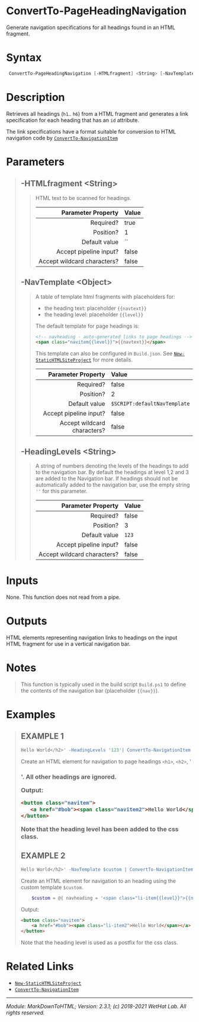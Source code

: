 ﻿# ConvertTo-PageHeadingNavigation

Generate navigation specifications for all headings found in an HTML fragment.

# Syntax
```PowerShell
 ConvertTo-PageHeadingNavigation [-HTMLfragment] <String> [-NavTemplate] <Object> [-HeadingLevels] <String>  [<CommonParameters>] 
```


# Description


Retrieves all headings (`h1`.. `h6`) from a HTML fragment and generates a link
specification for each heading that has an `id` attribute.

The link specifications have a format suitable for conversion to HTML
navigation code by [`ConvertTo-NavigationItem`](ConvertTo-NavigationItem.md)





# Parameters

<blockquote>



## -HTMLfragment \<String\>

<blockquote>

HTML text to be scanned for headings.

Parameter Property         | Value
--------------------------:|:----------
Required?                  | true
Position?                  | 1
Default value              | ``
Accept pipeline input?     | false
Accept wildcard characters?| false

</blockquote>
 

## -NavTemplate \<Object\>

<blockquote>

A table of template html fragments with placeholders for:
* the heading text: placeholder `{{navtext}}`
* the heading level: placeholder `{{level}}`

The default template for page headings is:

~~~ html
<!-- navheading - auto-generated links to page headings -->
<span class="navitem{{level}}">{{navtext}}</span>
~~~

This template can also be configured in `Build.json`. See [`New-StaticHTMLSiteProject`](New-StaticHTMLSiteProject.md) for more
details.

Parameter Property         | Value
--------------------------:|:----------
Required?                  | false
Position?                  | 2
Default value              | `$SCRIPT:defaultNavTemplate`
Accept pipeline input?     | false
Accept wildcard characters?| false

</blockquote>
 

## -HeadingLevels \<String\>

<blockquote>

A string of numbers denoting the levels of the headings to add to the navigation
bar. By default the headings at level 1,2 and 3 are added to the Navigation bar.
If headings should not be automatically added to the navigation bar, use the
empty string `''` for this parameter.

Parameter Property         | Value
--------------------------:|:----------
Required?                  | false
Position?                  | 3
Default value              | `123`
Accept pipeline input?     | false
Accept wildcard characters?| false

</blockquote>


</blockquote>


# Inputs
None. This function does not read from a pipe.


# Outputs
HTML elements representing navigation links to headings on the input HTML
fragment for use in a vertical navigation bar.

# Notes

<blockquote>

This function is typically used in the build script `Build.ps1` to define
the contents of the navigation bar (placeholder `{{nav}}`).

</blockquote>

# Examples

<blockquote>


## EXAMPLE 1

```PowerShell
Hello World</h2>' -HeadingLevels '123'| ConvertTo-NavigationItem
```


Create an HTML element for navigation to page headings `<h1>`, `<h2>`, '<h3>'.
All other headings are ignored.

Output:

~~~ HTML
<button class="navitem">
   <a href="#bob"><span class="navitem2">Hello World</span></a>
</button>
~~~

Note that the heading level has been added to the css class.











 
## EXAMPLE 2

```PowerShell
Hello World</h2>' -NavTemplate $custom | ConvertTo-NavigationItem
```


Create an HTML element for navigation to an heading using the custom template `$custom`.

~~~ PowerShell
    $custom = @{ navheading = '<span class="li-item{{level}}">{{navtext}}</span>'}
~~~

Output:

~~~ HTML
<button class="navitem">
    <a href="#bob"><span class="li-item2">Hello World</span></a>
</button>
~~~

Note that the heading level is used as a postfix for the css class.













</blockquote>

# Related Links

* [`New-StaticHTMLSiteProject`](New-StaticHTMLSiteProject.md) 
* [`ConvertTo-NavigationItem`](ConvertTo-NavigationItem.md)

---

<cite>Module: MarkDownToHTML; Version: 2.3.1; (c) 2018-2021 WetHat Lab. All rights reserved.</cite>
